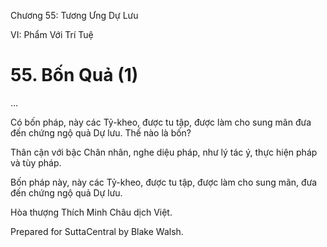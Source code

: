  

Chương 55: Tương Ưng Dự Lưu

VI: Phẩm Với Trí Tuệ

# 55\. Bốn Quả (1)

…

Có bốn pháp, này các Tỷ-kheo, được tu tập, được làm cho sung mãn đưa đến chứng ngộ quả Dự lưu. Thế nào là bốn?

Thân cận với bậc Chân nhân, nghe diệu pháp, như lý tác ý, thực hiện pháp và tùy pháp.

Bốn pháp này, này các Tỷ-kheo, được tu tập, được làm cho sung mãn, đưa đến chứng ngộ quả Dự lưu.

Hòa thượng Thích Minh Châu dịch Việt.

Prepared for SuttaCentral by Blake Walsh.